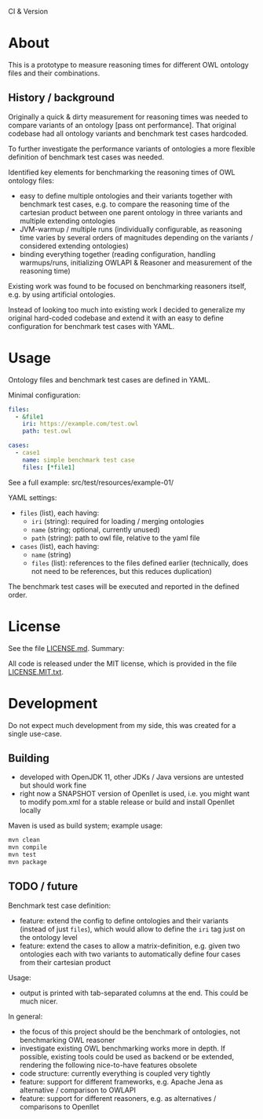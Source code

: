 CI & Version

# About

This is a prototype to measure reasoning times for different OWL ontology files and their combinations.

## History / background

Originally a quick & dirty measurement for reasoning times was needed to compare variants of an ontology [pass ont performance].
That original codebase had all ontology variants and benchmark test cases hardcoded.

To further investigate the performance variants of ontologies a more flexible definition of benchmark test cases was needed. 

Identified key elements for benchmarking the reasoning times of OWL ontology files:
* easy to define multiple ontologies and their variants together with benchmark test cases, e.g. to compare the reasoning time of the cartesian product between one parent ontology in three variants and multiple extending ontologies
* JVM-warmup / multiple runs (individually configurable, as reasoning time varies by several orders of magnitudes depending on the variants / considered extending ontologies)
* binding everything together (reading configuration, handling warmups/runs, initializing OWLAPI & Reasoner and measurement of the reasoning time)

Existing work was found to be focused on benchmarking reasoners itself, e.g. by using artificial ontologies.

Instead of looking too much into existing work I decided to generalize my original hard-coded codebase
and extend it with an easy to define configuration for benchmark test cases with YAML.


# Usage

Ontology files and benchmark test cases are defined in YAML.

Minimal configuration:

```yaml
files:
  - &file1
    iri: https://example.com/test.owl
    path: test.owl

cases:
  - case1
    name: simple benchmark test case
    files: [*file1]
```

See a full example: src/test/resources/example-01/

YAML settings:
* `files` (list), each having:
  * `iri` (string): required for loading / merging ontologies
  * `name` (string; optional, currently unused)
  * `path` (string): path to owl file, relative to the yaml file
* `cases` (list), each having:
  * `name` (string)
  * `files` (list): references to the files defined earlier (technically, does not need to be references, but this reduces duplication)

The benchmark test cases will be executed and reported in the defined order.

# License

See the file [LICENSE.md](LICENSE.md). Summary:

All code is released under the MIT license, which is provided in the file [LICENSE.MIT.txt](LICENSE.MIT.txt).

# Development

Do not expect much development from my side, this was created for a single use-case.

## Building

* developed with OpenJDK 11, other JDKs / Java versions are untested but should work fine
* right now a SNAPSHOT version of Openllet is used, i.e. you might want to modify pom.xml for a stable release or build and install Openllet locally

Maven is used as build system; example usage:

```bash
mvn clean
mvn compile
mvn test
mvn package
```

## TODO / future 

Benchmark test case definition:
* feature: extend the config to define ontologies and their variants (instead of just `files`), which would allow to define the `iri` tag just on the ontology level
* feature: extend the cases to allow a matrix-definition, e.g. given two ontologies each with two variants to automatically define four cases from their cartesian product

Usage:
* output is printed with tab-separated columns at the end. This could be much nicer.

In general:
* the focus of this project should be the benchmark of ontologies, not benchmarking OWL reasoner
* investigate existing OWL benchmarking works more in depth. If possible, existing tools could be used as backend or be extended, rendering the following nice-to-have features obsolete
* code structure: currently everything is coupled very tightly 
* feature: support for different frameworks, e.g. Apache Jena as alternative / comparison to OWLAPI
* feature: support for different reasoners, e.g. as alternatives / comparisons to Openllet

